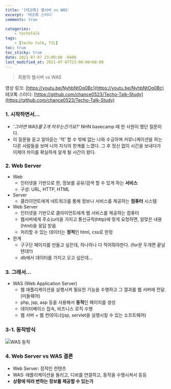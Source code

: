 ```yaml
---
title: '[테코톡] 웹서버 vs WAS'
excerpt: '테코톡 스터디'
comments: true

categories:
    - techoTalk
tags:
    - [techo talk, TIL]
toc: true
toc_sticky: true
date: 2021-07-07 23:00:00 -0400
last_modified_at: 2021-07-07T23:00:00+08:00
---
```


> 희봉의 웹서버 vs WAS

영상 링크: [https://youtu.be/NyhbNtOq0Bc](https://youtu.be/NyhbNtOq0Bc)
테코톡 스터디: [https://github.com/chance0523/Techo-Talk-Study](https://github.com/chance0523/Techo-Talk-Study)

### 1. 시작하면서...
- *'그러면 WAS를 2개 띄우는건가요?'* NHN basecamp 때 한 사원이 했던 질문이다.
- 이 질문을 듣고 알아듣는 '척' 할 수 밖에 없는 나와 수긍하며 커뮤니케이션을 하는 다른 사람들을 보며 나의 지식의 한계를 느꼈다. 그 후 정신 없이 시간을 보내다가 이제야 차이를 확실하게 알게 될 시간이 왔다.

### 2. Web Server
- Web
  - 인터넷을 기반으로 한, 정보를 공유/검색 할 수 있게 하는 **서비스**
  - 구성: URL, HTTP, HTML
- Server
  - 클라이언트에게 네트워크를 통해 정보나 서비스를 제공하는 **컴퓨터** 시스템
- Web Server
  - 인터넷을 기반으로 클라이언트에게 웹 서비스를 제공하는 컴퓨터
  - 웹서버에게 주소(url)을 가지고 통신규칙(http)에 맞게 요청하면, 알맞은 내용(html)을 응답 받음
  - 처리할 수 있는 데이터는 **정적**인 html, css로 한정
- 한계
  - 구구단 페이지를 만들고 싶은데, 하나하나 다 적어줘야한다. (for문 두개면 끝날텐데!!)
  - db에서 데이터를 가지고 오고 싶은데...

### 3. 그래서...
- WAS (Web Application Server)
  - 웹 애플리케이션을 실행시켜 필요한 기능을 수행하고 그 결과를 웹 서버에 전달. (미들웨어)
  - php, jsp, asp 등을 사용해서 **동적**인 페이지를 생성
  - 데이터베이스 접속, 비즈니스 로직 수행
  - 웹 서버 + 웹 컨테이너(jsp, servlet을 실행시킬 수 있는 소프트웨어)

### 3-1. 동작방식
![WAS 동작](https://user-images.githubusercontent.com/51807128/124767656-f84d1880-df72-11eb-8bf6-dda7c5cac7b4.png)

### 4. Web Server vs WAS 결론
- Web Server: 정적인 컨텐츠
- WAS: 애플리케이션을 돌리고, 디비를 연결하고, 동작을 수행시켜서 등등
- **상황에 따라 변하는 정보를 제공할 수 있는가**